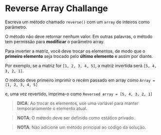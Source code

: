 # Reverse Array Challange

Escreva um método chamado `reverse()` com um `array` de inteiros como parâmetro.

O método não deve retornar nenhum valor. Em outras palavras, o método tem permissão para **modificar** o parâmetro array.

Para inverter a matriz, você deve trocar os elementos, de modo que o **primeiro elemento** seja trocado pelo **último elemento** e assim por diante.

Por exemplo, se a matriz for `[1, 2, 3, 4, 5]`, a matriz invertida será `[5, 4, 3, 2, 1]`.

O método deve primeiro imprimir o recém passado em array como `Array = [1, 2, 3, 4, 5]`

e, uma vez revertido, imprima-o como `Reversed array = [5, 4, 3, 2, 1]`

> **DICA**: Ao trocar os elementos, use uma variável para manter temporariamente o elemento atual.

> **NOTA**: O método deve ser definido como estático privado.

> **NOTA**: Não adicione um método principal ao código da solução.